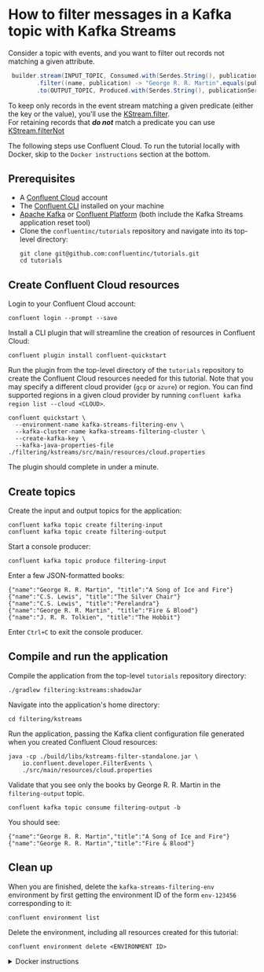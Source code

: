 <!-- title: How to filter messages in a Kafka topic with Kafka Streams -->
<!-- description: In this tutorial, learn how to filter messages in a Kafka topic with Kafka Streams, with step-by-step instructions and supporting code. -->

# How to filter messages in a Kafka topic with Kafka Streams

Consider a topic with events, and you want to filter out records not matching a given attribute.

```java
 builder.stream(INPUT_TOPIC, Consumed.with(Serdes.String(), publicationSerde))
        .filter((name, publication) -> "George R. R. Martin".equals(publication.name()))
        .to(OUTPUT_TOPIC, Produced.with(Serdes.String(), publicationSerde));
```

To keep only records in the event stream matching a given predicate (either the key or the value), you'll use the [KStream.filter](https://kafka.apache.org/36/javadoc/org/apache/kafka/streams/kstream/KStream.html#filter(org.apache.kafka.streams.kstream.Predicate)).  
For retaining records that 
__*do not*__ match a predicate you can use [KStream.filterNot](https://kafka.apache.org/36/javadoc/org/apache/kafka/streams/kstream/KStream.html#filterNot(org.apache.kafka.streams.kstream.Predicate))

The following steps use Confluent Cloud. To run the tutorial locally with Docker, skip to the `Docker instructions` section at the bottom.

## Prerequisites

* A [Confluent Cloud](https://confluent.cloud/signup) account
* The [Confluent CLI](https://docs.confluent.io/confluent-cli/current/install.html) installed on your machine
* [Apache Kafka](https://kafka.apache.org/downloads) or [Confluent Platform](https://docs.confluent.io/platform/current/installation/installing_cp/zip-tar.html) (both include the Kafka Streams application reset tool)
* Clone the `confluentinc/tutorials` repository and navigate into its top-level directory:
  ```shell
  git clone git@github.com:confluentinc/tutorials.git
  cd tutorials
  ```

## Create Confluent Cloud resources

Login to your Confluent Cloud account:

```shell
confluent login --prompt --save
```

Install a CLI plugin that will streamline the creation of resources in Confluent Cloud:

```shell
confluent plugin install confluent-quickstart
```

Run the plugin from the top-level directory of the `tutorials` repository to create the Confluent Cloud resources needed for this tutorial. Note that you may specify a different cloud provider (`gcp` or `azure`) or region. You can find supported regions in a given cloud provider by running `confluent kafka region list --cloud <CLOUD>`.

```shell
confluent quickstart \
  --environment-name kafka-streams-filtering-env \
  --kafka-cluster-name kafka-streams-filtering-cluster \
  --create-kafka-key \
  --kafka-java-properties-file ./filtering/kstreams/src/main/resources/cloud.properties
```

The plugin should complete in under a minute.

## Create topics

Create the input and output topics for the application:

```shell
confluent kafka topic create filtering-input
confluent kafka topic create filtering-output
```

Start a console producer:

```shell
confluent kafka topic produce filtering-input
```

Enter a few JSON-formatted books:

```plaintext
{"name":"George R. R. Martin", "title":"A Song of Ice and Fire"}
{"name":"C.S. Lewis", "title":"The Silver Chair"}
{"name":"C.S. Lewis", "title":"Perelandra"}
{"name":"George R. R. Martin", "title":"Fire & Blood"}
{"name":"J. R. R. Tolkien", "title":"The Hobbit"}
```

Enter `Ctrl+C` to exit the console producer.

## Compile and run the application

Compile the application from the top-level `tutorials` repository directory:

```shell
./gradlew filtering:kstreams:shadowJar
```

Navigate into the application's home directory:

```shell
cd filtering/kstreams
```

Run the application, passing the Kafka client configuration file generated when you created Confluent Cloud resources:

```shell
java -cp ./build/libs/kstreams-filter-standalone.jar \
    io.confluent.developer.FilterEvents \
    ./src/main/resources/cloud.properties
```

Validate that you see only the books by George R. R. Martin in the `filtering-output` topic.

```shell
confluent kafka topic consume filtering-output -b
```

You should see:

```shell
{"name":"George R. R. Martin","title":"A Song of Ice and Fire"}
{"name":"George R. R. Martin","title":"Fire & Blood"}
```

## Clean up

When you are finished, delete the `kafka-streams-filtering-env` environment by first getting the environment ID of the form `env-123456` corresponding to it:

```shell
confluent environment list
```

Delete the environment, including all resources created for this tutorial:

```shell
confluent environment delete <ENVIRONMENT ID>
```

<details>
  <summary>Docker instructions</summary>

  ## Prerequisites

  * Docker running via [Docker Desktop](https://docs.docker.com/desktop/) or [Docker Engine](https://docs.docker.com/engine/install/)
  * [Docker Compose](https://docs.docker.com/compose/install/). Ensure that the command `docker compose version` succeeds.
  * Clone the `confluentinc/tutorials` repository and navigate into its top-level directory:
    ```shell
    git clone git@github.com:confluentinc/tutorials.git
    cd tutorials
    ```

  ## Start Kafka in Docker

  Start Kafka with the following command run from the top-level `tutorials` repository directory:

  ```shell
  docker compose -f ./docker/docker-compose-kafka.yml up -d
  ```

  ## Create topics

  Open a shell in the broker container:

  ```shell
  docker exec -it broker /bin/bash
  ```

  Create the input and output topics for the application:

  ```shell
  kafka-topics --bootstrap-server localhost:9092 --create --topic filtering-input
  kafka-topics --bootstrap-server localhost:9092 --create --topic filtering-output
  ```

  Start a console producer:

  ```shell
  kafka-console-producer --bootstrap-server localhost:9092 --topic filtering-input
  ```

  Enter a few JSON-formatted books:

  ```plaintext
  {"name":"George R. R. Martin", "title":"A Song of Ice and Fire"}
  {"name":"C.S. Lewis", "title":"The Silver Chair"}
  {"name":"C.S. Lewis", "title":"Perelandra"}
  {"name":"George R. R. Martin", "title":"Fire & Blood"}
  {"name":"J. R. R. Tolkien", "title":"The Hobbit"}
  ```
  
  Enter `Ctrl+C` to exit the console producer.

  ## Compile and run the application

  On your local machine, compile the app:

  ```shell
  ./gradlew filtering:kstreams:shadowJar
  ```

  Navigate into the application's home directory:

  ```shell
  cd filtering/kstreams
  ```

  Run the application, passing the `local.properties` Kafka client configuration file that points to the broker's bootstrap servers endpoint at `localhost:9092`:

  ```shell
  java -cp ./build/libs/kstreams-filter-standalone.jar \
      io.confluent.developer.FilterEvents \
      ./src/main/resources/local.properties
  ```

  Validate that you see only the books by George R. R. Martin in the `filtering-output` topic. In the broker container shell:

  ```shell
  kafka-console-consumer --bootstrap-server localhost:9092 --topic filtering-output --from-beginning
  ```

  You should see:

  ```shell
  {"name":"George R. R. Martin","title":"A Song of Ice and Fire"}
  {"name":"George R. R. Martin","title":"Fire & Blood"}
  ```

  ## Clean up

  From your local machine, stop the broker container:

  ```shell
  docker compose -f ./docker/docker-compose-kafka.yml down
  ```
</details>
